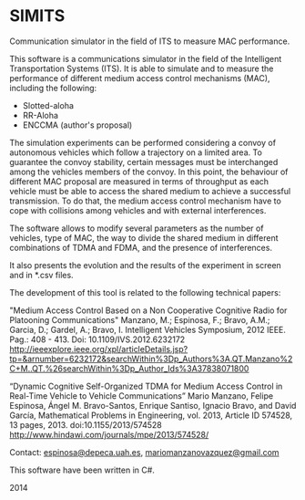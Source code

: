 SIMITS
======

Communication simulator in the field of ITS to measure MAC performance.

This software is a communications simulator in the field of the Intelligent Transportation Systems (ITS). It is able to simulate and to measure the performance of different medium access control mechanisms (MAC), including the following:
- Slotted-aloha
- RR-Aloha
- ENCCMA (author's proposal)

The simulation experiments can be performed considering a convoy of autonomous vehicles which follow a trajectory on a limited area. To guarantee the convoy stability, certain messages must be interchanged among the vehicles members of
the convoy. In this point, the behaviour of different MAC proposal are measured in terms of throughput as each vehicle must be able to access the shared medium to achieve a successful transmission. To do that, the medium access control
mechanism have to cope with collisions among vehicles and with external interferences.

The software allows to modify several parameters as the number of vehicles, type of MAC, the way to divide the shared medium in different combinations of TDMA and FDMA, and the presence of interferences.

It also presents the evolution and the results of the experiment in screen and in *.csv files.

The development of this tool is related to the following technical papers:

"Medium Access Control Based on a Non Cooperative Cognitive Radio for Platooning
Communications"
Manzano, M.; Espinosa, F.; Bravo, A.M.; Garcia, D.; Gardel, A.; Bravo, I.
Intelligent Vehicles Symposium, 2012 IEEE. Pag.: 408 - 413. 
Doi: 10.1109/IVS.2012.6232172
http://ieeexplore.ieee.org/xpl/articleDetails.jsp?tp=&arnumber=6232172&searchWithin%3Dp_Authors%3A.QT.Manzano%2C+M..QT.%26searchWithin%3Dp_Author_Ids%3A37838071800

“Dynamic Cognitive Self-Organized TDMA for Medium Access Control in Real-Time 
Vehicle to Vehicle Communications”
Mario Manzano, Felipe Espinosa, Ángel M. Bravo-Santos, Enrique Santiso, Ignacio 
Bravo, and David García,
Mathematical Problems in Engineering, vol. 2013, Article ID 574528, 13 pages, 
2013. doi:10.1155/2013/574528
http://www.hindawi.com/journals/mpe/2013/574528/

Contact: espinosa@depeca.uah.es, mariomanzanovazquez@gmail.com

This software have been written in C#.



2014

